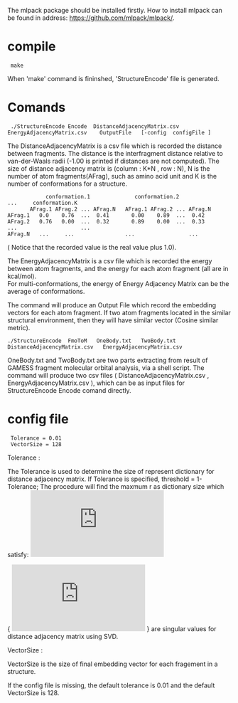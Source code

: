 The mlpack package should be installed firstly.
How to install mlpack can be found in address: https://github.com/mlpack/mlpack/.

# compile

     make

When 'make' command is fininshed, 'StructureEncode' file is generated. 

# Comands 


     ./StructureEncode Encode  DistanceAdjacencyMatrix.csv   EnergyAdjacencyMatrix.csv    OutputFile   [-config  configFile ]
     
  The DistanceAdjacencyMatrix is a csv file which is recorded the distance between fragments. The distance is the interfragment
 distance relative to van-der-Waals radii (-1.00 is printed if distances are not computed). 
  The size of distance adjacency matrix is  (column : K\*N , row : N), N is the number of atom fragments(AFrag), such as amino acid unit and K is the number of conformations for a structure.  
  
                conformation.1              conformation.2               ...     conformation.K  
           AFrag.1 AFrag.2 ... AFrag.N   AFrag.1 AFrag.2 ... AFrag.N
    AFrag.1   0.0    0.76  ...  0.41       0.00    0.89  ...  0.42
    AFrag.2   0.76   0.00  ...  0.32       0.89    0.00  ...  0.33 
    ...                    ...
    AFrag.N   ...     ...                ...                 ...
    

   ( Notice that the recorded value is the real value plus 1.0).  
   
   The EnergyAdjacencyMatrix is a csv file which is recorded the energy between atom fragments, and the energy for each atom fragment (all are in kcal/mol).  
   For multi-conformations, the energy of Energy Adjacency Matrix can be the average of conformations.
   
   The command will produce an Output File which record the embedding vectors for each atom fragment. If two atom fragments located in the similar  structural environment, then they will have similar vector (Cosine similar metric). 
   
   
    ./StructureEncode  FmoToM   OneBody.txt   TwoBody.txt DistanceAdjacencyMatrix.csv   EnergyAdjacencyMatrix.csv  
   
   OneBody.txt and TwoBody.txt are two parts extracting from result of GAMESS fragment molecular orbital analysis, via a shell script.
The command will produce two csv files ( DistanceAdjacencyMatrix.csv , EnergyAdjacencyMatrix.csv ), which can be as input files for StructureEncode Encode comand directly. 

# config file

     Tolerance = 0.01
     VectorSize = 128
     
Tolerance : 

   The Tolerance is used to determine the size of represent dictionary for distance adjacency matrix. If Tolerance is specified, threshold = 1-Tolerance; The procedure will find the maxmum r as dictionary size which satisfy: ![first equation](http://latex.codecogs.com/gif.latex?%5Cfrac%7B%5Csigma%20_%7B1%7D%5E%7B2%7D&plus;%5Csigma%20_%7B2%7D%5E%7B2%7D&plus;%5Csigma%20_%7B3%7D%5E%7B2%7D%20...%20&plus;%5Csigma%20_%7Br%7D%5E%7B2%7D%7D%7B%5Csigma%20_%7B1%7D%5E%7B2%7D&plus;%5Csigma%20_%7B2%7D%5E%7B2%7D&plus;%5Csigma%20_%7B3%7D%5E%7B2%7D%20...%20&plus;%5Csigma%20_%7Bn%7D%5E%7B2%7D%7D%5Cleq%20threshold)
   
 { ![first equation](http://latex.codecogs.com/gif.latex?%7B%5Csigma%20%7D_j) } are  singular values for distance adjacency matrix using SVD.
 
 VectorSize :
 
   VectorSize is the size of final embedding vector for each fragement in a structure.
  
If the config file is missing, the default tolerance is 0.01 and the default VectorSize is 128.
 












